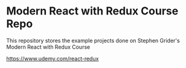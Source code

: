 # Modern React with Redux Course Repo

This repository stores the example projects done on Stephen Grider's Modern React with Redux Course

https://www.udemy.com/react-redux

